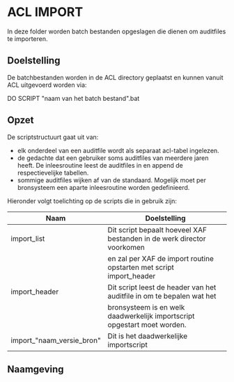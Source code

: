 # ACL IMPORT

In deze folder worden batch bestanden opgeslagen die dienen om auditfiles te importeren. 

## Doelstelling
De batchbestanden worden in de ACL directory geplaatst en kunnen vanuit ACL uitgevoerd worden via: 

DO SCRIPT "naam van het batch bestand".bat

## Opzet
De scriptstructuurt gaat uit van:
- elk onderdeel van een auditfile wordt als separaat acl-tabel ingelezen.
- de gedachte dat een gebruiker soms auditfiles van meerdere jaren heeft. De inleesroutine leest de auditfiles in en append de respectievelijke tabellen. 
- sommige auditfiles wijken af van de standaard. Mogelijk moet per bronsysteem een aparte inleesroutine worden gedefinieerd. 

Hieronder volgt toelichting op de scripts die in gebruik zijn:

| Naam          							| Doelstelling                                                             |
| ----------------------------------------- | ------------------------------------------------------------------------ |
| import_list      							| Dit script bepaalt hoeveel XAF bestanden in de werk director voorkomen   |
| 		   	    							| en zal per XAF de import routine opstarten met script import_header      |
| import_header								| Dit script leest de header van het auditfile in om te bepalen wat het    |
| 											| bronsysteem is en welk daadwerkelijk importscript opgestart moet worden. |
| import_"naam_versie_bron"				| Dit is het daadwerkelijke importscript								   | 

## Naamgeving


